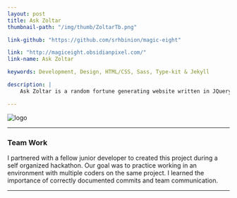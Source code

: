 ```yaml
---
layout: post
title: Ask Zoltar
thumbnail-path: "/img/thumb/ZoltarTb.png"

link-github: "https://github.com/srhbinion/magic-eight"

link: "http://magiceight.obsidianpixel.com/"
link-name: Ask Zoltar

keywords: Development, Design, HTML/CSS, Sass, Type-kit & Jekyll

description: |
    Ask Zoltar is a random fortune generating website written in JQuery with custom visuals in Sass (inspired by the Ask Zoltar machine from the movie BIG). Additional note, this site is created by installing a Jekyll gem and hosted with gh-pages.

---
```


![logo](../img/ZoltarMain.png)

---

### Team Work

I partnered with a fellow junior developer to created this project during a self organized hackathon. Our goal was to practice working in an environment with multiple coders on the same project. I learned the importance of correctly documented commits and team communication.

---

